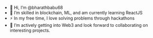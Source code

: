 - 👋 Hi, I’m @bharathbabu68
- 👀 I’m skilled in blockchain, ML, and am currently learning ReactJS
- ⚡ In my free time, I love solving problems through hackathons
- 💞️ I’m actively getting into Web3 and look forward to collaborating on interesting projects.

<!---
bharathbabu68/bharathbabu68 is a ✨ special ✨ repository because its `README.md` (this file) appears on your GitHub profile.
You can click the Preview link to take a look at your changes.
--->
